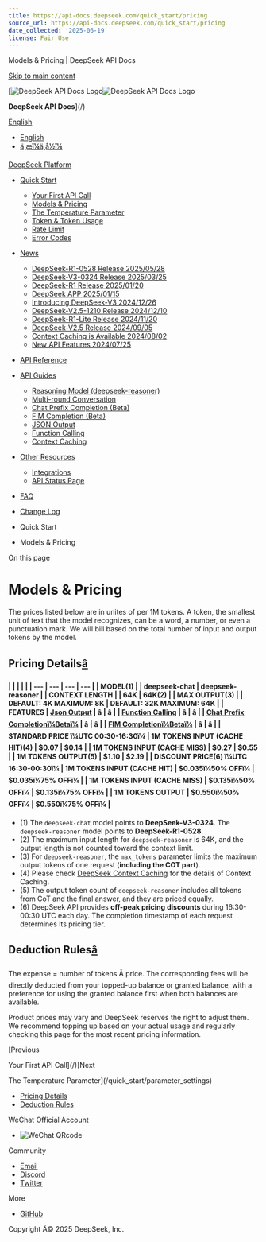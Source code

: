 ```yaml
---
title: https://api-docs.deepseek.com/quick_start/pricing
source_url: https://api-docs.deepseek.com/quick_start/pricing
date_collected: '2025-06-19'
license: Fair Use
---
```


Models & Pricing | DeepSeek API Docs




[Skip to main content](#__docusaurus_skipToContent_fallback)

[![DeepSeek API Docs Logo](https://cdn.deepseek.com/platform/favicon.png)![DeepSeek API Docs Logo](https://cdn.deepseek.com/platform/favicon.png)

**DeepSeek API Docs**](/)

[English](#)

* [English](/quick_start/pricing)
* [ä¸­æï¼ä¸­å½ï¼](/zh-cn/quick_start/pricing)

[DeepSeek Platform](https://platform.deepseek.com/)

* [Quick Start](/)

  + [Your First API Call](/)
  + [Models & Pricing](/quick_start/pricing)
  + [The Temperature Parameter](/quick_start/parameter_settings)
  + [Token & Token Usage](/quick_start/token_usage)
  + [Rate Limit](/quick_start/rate_limit)
  + [Error Codes](/quick_start/error_codes)
* [News](/news/news250528)

  + [DeepSeek-R1-0528 Release 2025/05/28](/news/news250528)
  + [DeepSeek-V3-0324 Release 2025/03/25](/news/news250325)
  + [DeepSeek-R1 Release 2025/01/20](/news/news250120)
  + [DeepSeek APP 2025/01/15](/news/news250115)
  + [Introducing DeepSeek-V3 2024/12/26](/news/news1226)
  + [DeepSeek-V2.5-1210 Release 2024/12/10](/news/news1210)
  + [DeepSeek-R1-Lite Release 2024/11/20](/news/news1120)
  + [DeepSeek-V2.5 Release 2024/09/05](/news/news0905)
  + [Context Caching is Available 2024/08/02](/news/news0802)
  + [New API Features 2024/07/25](/news/news0725)
* [API Reference](/api/deepseek-api)
* [API Guides](/guides/reasoning_model)

  + [Reasoning Model (deepseek-reasoner)](/guides/reasoning_model)
  + [Multi-round Conversation](/guides/multi_round_chat)
  + [Chat Prefix Completion (Beta)](/guides/chat_prefix_completion)
  + [FIM Completion (Beta)](/guides/fim_completion)
  + [JSON Output](/guides/json_mode)
  + [Function Calling](/guides/function_calling)
  + [Context Caching](/guides/kv_cache)
* [Other Resources](https://github.com/deepseek-ai/awesome-deepseek-integration/tree/main)

  + [Integrations](https://github.com/deepseek-ai/awesome-deepseek-integration/tree/main)
  + [API Status Page](https://status.deepseek.com/)
* [FAQ](/faq)
* [Change Log](/updates)

* Quick Start
* Models & Pricing

On this page

# Models & Pricing

The prices listed below are in unites of per 1M tokens. A token, the smallest unit of text that the model recognizes, can be a word, a number, or even a punctuation mark. We will bill based on the total number of input and output tokens by the model.

## Pricing Details[â](#pricing-details "Direct link to Pricing Details")

**|  |  |  |  |
| --- | --- | --- | --- |
| MODEL(1) | | deepseek-chat | deepseek-reasoner |
| CONTEXT LENGTH | | 64K | 64K(2) |
| MAX OUTPUT(3) | | DEFAULT: 4K MAXIMUM: 8K | DEFAULT: 32K MAXIMUM: 64K |
| FEATURES | [Json Output](/guides/json_mode) | â | â |
| [Function Calling](/guides/function_calling) | â | â |
| [Chat Prefix Completionï¼Betaï¼](/guides/chat_prefix_completion) | â | â |
| [FIM Completionï¼Betaï¼](/guides/fim_completion) | â | â |
| STANDARD PRICE ï¼UTC 00:30-16:30ï¼ | 1M TOKENS INPUT (CACHE HIT)(4) | $0.07 | $0.14 |
| 1M TOKENS INPUT (CACHE MISS) | $0.27 | $0.55 |
| 1M TOKENS OUTPUT(5) | $1.10 | $2.19 |
| DISCOUNT PRICE(6) ï¼UTC 16:30-00:30ï¼ | 1M TOKENS INPUT (CACHE HIT) | $0.035ï¼50% OFFï¼ | $0.035ï¼75% OFFï¼ |
| 1M TOKENS INPUT (CACHE MISS) | $0.135ï¼50% OFFï¼ | $0.135ï¼75% OFFï¼ |
| 1M TOKENS OUTPUT | $0.550ï¼50% OFFï¼ | $0.550ï¼75% OFFï¼ |**

* (1) The `deepseek-chat` model points to **DeepSeek-V3-0324**. The `deepseek-reasoner` model points to **DeepSeek-R1-0528**.
* (2) The maximum input length for `deepseek-reasoner` is 64K, and the output length is not counted toward the context limit.
* (3) For `deepseek-reasoner`, the `max_tokens` parameter limits the maximum output tokens of one request (**including the COT part**).
* (4) Please check [DeepSeek Context Caching](/news/news0802) for the details of Context Caching.
* (5) The output token count of `deepseek-reasoner` includes all tokens from CoT and the final answer, and they are priced equally.
* (6) DeepSeek API provides **off-peak pricing discounts** during 16:30-00:30 UTC each day. The completion timestamp of each request determines its pricing tier.

## Deduction Rules[â](#deduction-rules "Direct link to Deduction Rules")

The expense = number of tokens Ã price.
The corresponding fees will be directly deducted from your topped-up balance or granted balance, with a preference for using the granted balance first when both balances are available.

Product prices may vary and DeepSeek reserves the right to adjust them. We recommend topping up based on your actual usage and regularly checking this page for the most recent pricing information.

[Previous

Your First API Call](/)[Next

The Temperature Parameter](/quick_start/parameter_settings)

* [Pricing Details](#pricing-details)
* [Deduction Rules](#deduction-rules)

WeChat Official Account

* ![WeChat QRcode](https://cdn.deepseek.com/official_account.jpg)

Community

* [Email](mailto:api-service@deepseek.com)
* [Discord](https://discord.gg/Tc7c45Zzu5)
* [Twitter](https://twitter.com/deepseek_ai)

More

* [GitHub](https://github.com/deepseek-ai)

Copyright Â© 2025 DeepSeek, Inc.
